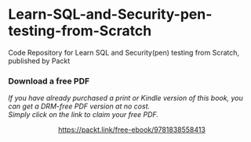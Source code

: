 # Learn-SQL-and-Security-pen-testing-from-Scratch
Code Repository for Learn SQL and Security(pen) testing from Scratch, published by Packt
### Download a free PDF

 <i>If you have already purchased a print or Kindle version of this book, you can get a DRM-free PDF version at no cost.<br>Simply click on the link to claim your free PDF.</i>
<p align="center"> <a href="https://packt.link/free-ebook/9781838558413">https://packt.link/free-ebook/9781838558413 </a> </p>